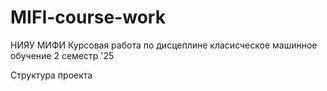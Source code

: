 # MIFI-course-work
НИЯУ МИФИ Курсовая работа по дисцеплине класисческое машинное обучение 2 семестр '25

Структура проекта 
